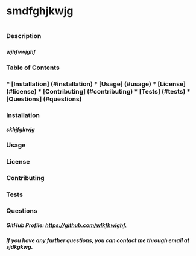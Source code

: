 <h1>smdfghjkwjg<h1>
    <h3>Description<h3>
    <h5>wjhfvwjghf</h5>
    <h3>Table of Contents<h3>
        * [Installation] (#installation)
        * [Usage] (#usage)
        * [License] (#license)
        * [Contributing] (#contributing)
        * [Tests] (#tests)
        * [Questions] (#questions)
    <h3>Installation <a name="installation"></a></h3>
    <h5>skhjfgkwjg</h5>
    <h3>Usage <a name="usage"></a></h3>
    <h5></h5>
    <h3>License <a name="license"></a></h3>
    <h5></h5>
    <h3>Contributing <a name="contributing"></a></h3>
    <h5></h5>
    <h3>Tests <a name="tests"></a></h3>
    <h5></h5>
    <h3>Questions <a name="questions"></a></h3>
    <h5>GitHub Profile: <a href ="https://github.com/wlkfhwlghf">https://github.com/wlkfhwlghf.</a></h5>
    <h5>If you have any further questions, you can contact me through email at sjdkgkwg.</h5>
    
    
    
    